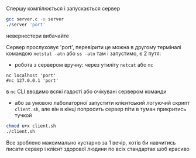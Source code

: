 Спершу компілюється і запускається сервер
```bash
gcc server.c -o server
./server 'port'
```
невернестери вибачайте

Сервер прослуховує 'port', перевірити це можна в другому терміналі командою ```netstat -atn``` або ```ss -atn``` там і запустимо, є 2 путя:
- робота з сервером вручну: через утиліту ```netcat``` або ```nc```
```
nc localhost 'port'
#nc 127.0.0.1 'port'
```
в ```nc``` CLI вводимо всякі гадості або очікувані сервером команди

- або за умовою лаболаторної запустити клієнтський логуючий скрипт ```client.sh```, але він в кінці попросить сервер піти в туман прикритись тучкой
```bash
chmod u+x client.sh
./client.sh
```

Все зроблено максимально кустарно за 1 вечір, хотів би навчитись писати сервер і клієнт здорової людини по всіх стандартах шоб красиво